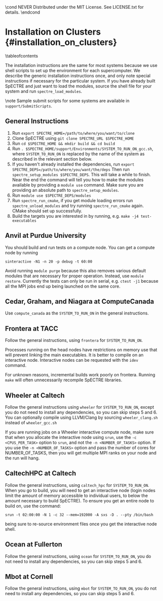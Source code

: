 \cond NEVER
Distributed under the MIT License.
See LICENSE.txt for details.
\endcond
# Installation on Clusters {#installation_on_clusters}

\tableofcontents

The installation instructions are the same for most systems because we use shell
scripts to set up the environment for each supercomputer. We describe the
generic installation instructions once, and only note special instructions if
necessary for the particular system. If you have already built SpECTRE and just
want to load the modules, source the shell file for your system and run
`spectre_load_modules`.

\note Sample submit scripts for some systems are available in
`support/SubmitScripts`.

## General Instructions

1. Run `export SPECTRE_HOME=/path/to/where/you/want/to/clone`
2. Clone SpECTRE using `git clone SPECTRE_URL $SPECTRE_HOME`
3. Run `cd $SPECTRE_HOME && mkdir build && cd build`
4. Run `. $SPECTRE_HOME/support/Environments/SYSTEM_TO_RUN_ON_gcc.sh`, where
   `SYSTEM_TO_RUN_ON` is replaced by the name of the system as described in the
   relevant section below.
5. If you haven't already installed the dependencies, run
   `export SPECTRE_DEPS=/path/to/where/you/want/the/deps`
   Then run `spectre_setup_modules $SPECTRE_DEPS`. This
   will take a while to finish. Near the end the command will tell you how to
   make the modules available by providing a `module use` command. Make
   sure you are providing an absolute path to `spectre_setup_modules`.
6. Run `module use $SPECTRE_DEPS/modules`
7. Run `spectre_run_cmake`, if you get module loading errors run
   `spectre_unload_modules` and try running `spectre_run_cmake` again. CMake
   should set up successfully.
8. Build the targets you are interested in by running, e.g.
   `make -j4 test-executables`

## Anvil at Purdue University

You should build and run tests on a compute node. You can get a compute node by
running
```
sinteractive -N1 -n 20 -p debug -t 60:00
```
Avoid running `module purge` because this also removes various default modules
that are necessary for proper operation. Instead, use `module
restore`. Currently the tests can only be run in serial, e.g. `ctest -j1`
because all the MPI jobs end up being launched on the same core.

## Cedar, Graham, and Niagara at ComputeCanada

Use `compute_canada` as the `SYSTEM_TO_RUN_ON` in the general instructions.

## Frontera at TACC

Follow the general instructions, using `frontera` for `SYSTEM_TO_RUN_ON`.

Processes running on the head nodes have restrictions on memory use
that will prevent linking the main executables.  It is better to
compile on an interactive node.  Interactive nodes can be requested
with the `idev` command.

For unknown reasons, incremental builds work poorly on frontera.
Running `make` will often unnecessarily recompile SpECTRE libraries.

## Wheeler at Caltech

Follow the general instructions using `wheeler` for `SYSTEM_TO_RUN_ON`, except
you do not need to install any dependencies, so you can skip steps 5 and 6. You
can optionally compile using LLVM/Clang by sourcing `wheeler_clang.sh` instead
of `wheeler_gcc.sh`

If you are running jobs on a Wheeler interactive compute
node, make sure that when you allocate the interactive node using
`srun`, use the `-c <CPUS_PER_TASK>` option to `srun`, and not the `-n
<NUMBER_OF_TASKS>` option.  If you use the `-n <NUMBER_OF_TASKS>`
option and pass the number of cores for NUMBER_OF_TASKS, then you will
get multiple MPI ranks on your node and the run will hang.

## CaltechHPC at Caltech

Follow the general instructions, using `caltech_hpc` for `SYSTEM_TO_RUN_ON`.
When you go to build, you will need to get an interactive node (login nodes
limit the amount of memory accessible to individual users, to below the amount
necessary to build SpECTRE).
To ensure you get an entire node to build on, use the command:
```
srun -t 02:00:00 -N 1 -c 32 --mem=192000 -A sxs -D . --pty /bin/bash
```
being sure to re-source environment files once you get the interactive node
shell.

## Ocean at Fullerton

Follow the general instructions, using `ocean` for `SYSTEM_TO_RUN_ON`,
you do not need to install any dependencies, so you can skip steps 5 and 6.

## Mbot at Cornell

Follow the general instructions, using `mbot` for `SYSTEM_TO_RUN_ON`,
you do not need to install any dependencies, so you can skip steps 5 and 6.

